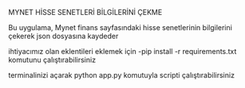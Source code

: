 MYNET HİSSE SENETLERİ BİLGİLERİNİ ÇEKME 

Bu uygulama, Mynet finans sayfasındaki hisse senetlerinin bilgilerini çekerek json dosyasına kaydeder

ihtiyacımız olan eklentileri eklemek için -pip install -r requirements.txt komutunu çalıştırabilirsiniz

terminalinizi açarak python app.py komutuyla scripti çalıştırabilirsiniz
